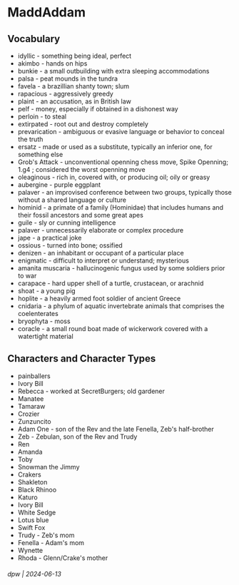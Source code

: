 # MaddAddam

## Vocabulary

* idyllic - something being ideal, perfect
* akimbo - hands on hips
* bunkie - a small outbuilding with extra sleeping accommodations
* palsa - peat mounds in the tundra
* favela - a brazillian shanty town; slum
* rapacious - aggressively greedy
* plaint - an accusation, as in British law
* pelf - money, especially if obtained in a dishonest way
* perloin - to steal
* extirpated - root out and destroy completely
* prevarication -  ambiguous or evasive language or behavior to conceal the truth 
* ersatz - made or used as a substitute, typically an inferior one, for something else
* Grob's Attack - unconventional openning chess move, Spike Openning; 1.g4 ; considered the worst openning move
* oleaginous - rich in, covered with, or producing oil; oily or greasy
* aubergine - purple eggplant
* palaver -  an improvised conference between two groups, typically those without a shared language or culture
* hominid - a primate of a family (Hominidae) that includes humans and their fossil ancestors and some great apes
* guile - sly or cunning intelligence
* palaver - unnecessarily elaborate or complex procedure
* jape - a practical joke
* ossious - turned into bone; ossified
* denizen -  an inhabitant or occupant of a particular place
* enigmatic - difficult to interpret or understand; mysterious
* amanita muscaria - hallucinogenic fungus used by some soldiers prior to war
* carapace - hard upper shell of a turtle, crustacean, or arachnid
* shoat - a young pig
* hoplite - a heavily armed foot soldier of ancient Greece
* cnidaria - a phylum of aquatic invertebrate animals that comprises the coelenterates
* bryophyta - moss
* coracle - a small round boat made of wickerwork covered with a watertight material

## Characters and Character Types

* painballers
* Ivory Bill 
* Rebecca - worked at SecretBurgers; old gardener
* Manatee
* Tamaraw
* Crozier
* Zunzuncito
* Adam One - son of the Rev and the late Fenella, Zeb's half-brother
* Zeb - Zebulan, son of the Rev and Trudy
* Ren
* Amanda
* Toby
* Snowman the Jimmy
* Crakers
* Shakleton
* Black Rhinoo
* Katuro
* Ivory Bill
* White Sedge
* Lotus blue
* Swift Fox
* Trudy - Zeb's mom
* Fenella - Adam's mom
* Wynette
* Rhoda - Glenn/Crake's mother

###### dpw | 2024-06-13
